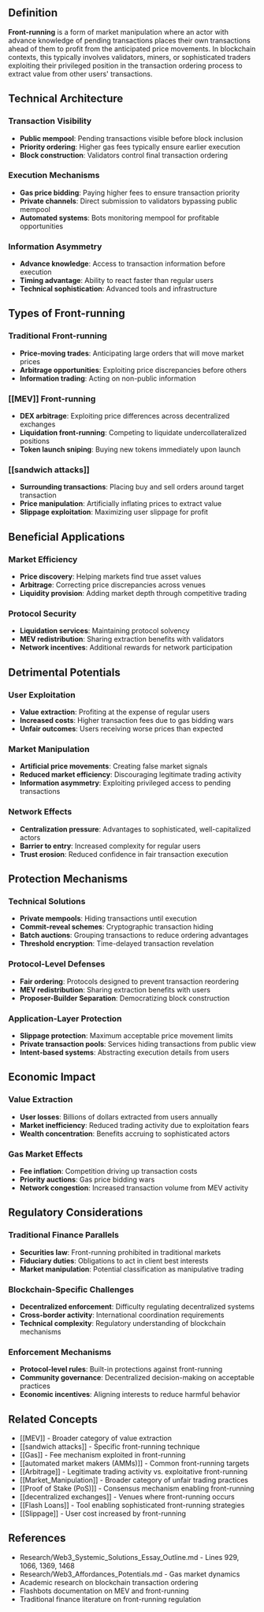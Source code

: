 
## Definition

**Front-running** is a form of market manipulation where an actor with advance knowledge of pending transactions places their own transactions ahead of them to profit from the anticipated price movements. In blockchain contexts, this typically involves validators, miners, or sophisticated traders exploiting their privileged position in the transaction ordering process to extract value from other users' transactions.

## Technical Architecture

### Transaction Visibility
- **Public mempool**: Pending transactions visible before block inclusion
- **Priority ordering**: Higher gas fees typically ensure earlier execution
- **Block construction**: Validators control final transaction ordering

### Execution Mechanisms
- **Gas price bidding**: Paying higher fees to ensure transaction priority
- **Private channels**: Direct submission to validators bypassing public mempool
- **Automated systems**: Bots monitoring mempool for profitable opportunities

### Information Asymmetry
- **Advance knowledge**: Access to transaction information before execution
- **Timing advantage**: Ability to react faster than regular users
- **Technical sophistication**: Advanced tools and infrastructure

## Types of Front-running

### Traditional Front-running
- **Price-moving trades**: Anticipating large orders that will move market prices
- **Arbitrage opportunities**: Exploiting price discrepancies before others
- **Information trading**: Acting on non-public information

### [[MEV]] Front-running
- **DEX arbitrage**: Exploiting price differences across decentralized exchanges
- **Liquidation front-running**: Competing to liquidate undercollateralized positions
- **Token launch sniping**: Buying new tokens immediately upon launch

### [[sandwich attacks]]
- **Surrounding transactions**: Placing buy and sell orders around target transaction
- **Price manipulation**: Artificially inflating prices to extract value
- **Slippage exploitation**: Maximizing user slippage for profit

## Beneficial Applications

### Market Efficiency
- **Price discovery**: Helping markets find true asset values
- **Arbitrage**: Correcting price discrepancies across venues
- **Liquidity provision**: Adding market depth through competitive trading

### Protocol Security
- **Liquidation services**: Maintaining protocol solvency
- **MEV redistribution**: Sharing extraction benefits with validators
- **Network incentives**: Additional rewards for network participation

## Detrimental Potentials

### User Exploitation
- **Value extraction**: Profiting at the expense of regular users
- **Increased costs**: Higher transaction fees due to gas bidding wars
- **Unfair outcomes**: Users receiving worse prices than expected

### Market Manipulation
- **Artificial price movements**: Creating false market signals
- **Reduced market efficiency**: Discouraging legitimate trading activity
- **Information asymmetry**: Exploiting privileged access to pending transactions

### Network Effects
- **Centralization pressure**: Advantages to sophisticated, well-capitalized actors
- **Barrier to entry**: Increased complexity for regular users
- **Trust erosion**: Reduced confidence in fair transaction execution

## Protection Mechanisms

### Technical Solutions
- **Private mempools**: Hiding transactions until execution
- **Commit-reveal schemes**: Cryptographic transaction hiding
- **Batch auctions**: Grouping transactions to reduce ordering advantages
- **Threshold encryption**: Time-delayed transaction revelation

### Protocol-Level Defenses
- **Fair ordering**: Protocols designed to prevent transaction reordering
- **MEV redistribution**: Sharing extraction benefits with users
- **Proposer-Builder Separation**: Democratizing block construction

### Application-Layer Protection
- **Slippage protection**: Maximum acceptable price movement limits
- **Private transaction pools**: Services hiding transactions from public view
- **Intent-based systems**: Abstracting execution details from users

## Economic Impact

### Value Extraction
- **User losses**: Billions of dollars extracted from users annually
- **Market inefficiency**: Reduced trading activity due to exploitation fears
- **Wealth concentration**: Benefits accruing to sophisticated actors

### Gas Market Effects
- **Fee inflation**: Competition driving up transaction costs
- **Priority auctions**: Gas price bidding wars
- **Network congestion**: Increased transaction volume from MEV activity

## Regulatory Considerations

### Traditional Finance Parallels
- **Securities law**: Front-running prohibited in traditional markets
- **Fiduciary duties**: Obligations to act in client best interests
- **Market manipulation**: Potential classification as manipulative trading

### Blockchain-Specific Challenges
- **Decentralized enforcement**: Difficulty regulating decentralized systems
- **Cross-border activity**: International coordination requirements
- **Technical complexity**: Regulatory understanding of blockchain mechanisms

### Enforcement Mechanisms
- **Protocol-level rules**: Built-in protections against front-running
- **Community governance**: Decentralized decision-making on acceptable practices
- **Economic incentives**: Aligning interests to reduce harmful behavior

## Related Concepts

- [[MEV]] - Broader category of value extraction
- [[sandwich attacks]] - Specific front-running technique
- [[Gas]] - Fee mechanism exploited in front-running
- [[automated market makers (AMMs)]] - Common front-running targets
- [[Arbitrage]] - Legitimate trading activity vs. exploitative front-running
- [[Market_Manipulation]] - Broader category of unfair trading practices
- [[Proof of Stake (PoS)]] - Consensus mechanism enabling front-running
- [[decentralized exchanges]] - Venues where front-running occurs
- [[Flash Loans]] - Tool enabling sophisticated front-running strategies
- [[Slippage]] - User cost increased by front-running

## References

- Research/Web3_Systemic_Solutions_Essay_Outline.md - Lines 929, 1066, 1369, 1468
- Research/Web3_Affordances_Potentials.md - Gas market dynamics
- Academic research on blockchain transaction ordering
- Flashbots documentation on MEV and front-running
- Traditional finance literature on front-running regulation
